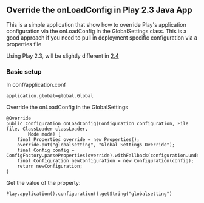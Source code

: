 ## Override the onLoadConfig in Play 2.3 Java App

This is a simple application that show how to override Play's application configuration via the onLoadConfig in the GlobalSettings class. 
This is a good approach if you need to pull in deployment specific configuration via a properties file

Using Play 2.3, will be slightly different in [2.4](https://www.playframework.com/documentation/2.4.x/JavaDependencyInjection#Advanced:-Extending-the-GuiceApplicationLoader)

### Basic setup

In conf/application.conf

    application.global=global.Global
    
Override the onLoadConfig in the GlobalSettings

    @Override
    public Configuration onLoadConfig(Configuration configuration, File file, ClassLoader classLoader,
            Mode mode) {
        final Properties override = new Properties();
        override.put("globalsetting", "Global Settings Override");
        final Config config = ConfigFactory.parseProperties(override).withFallback(configuration.underlying());
        final Configuration newConfiguration = new Configuration(config);
        return newConfiguration;
    }

Get the value of the property:

    Play.application().configuration().getString("globalsetting")
    